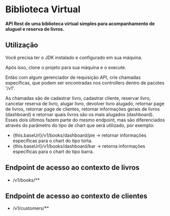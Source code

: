 # Biblioteca Virtual

**API Rest de uma biblioteca virtual simples para acompanhamento de aluguel e reserva de livros.**

## Utilização

Você precisa ter o JDK instalado e configurado em sua máquina.

Após isso, clone o projeto para sua máquina e o execute.

Então com algum gerenciador de requisição API, crie chamadas específicas, 
que podem ser encontradas nos controllers dentro de pacotes '/v1'.

As chamadas são de cadastrar livro, cadastrar cliente, reservar livro, cancelar reserva de livro, 
alugar livro, devolver livro alugado, retornar page de livros, retornar page de clientes, retornar 
informações gerais de livros (dashboard) e retornar quais livros são os mais alugados (dashboard). 
Esses dois últimos fazem parte do mesmo endpoint, mas são diferenciados através do parâmetro do tipo 
de chart que será utilizado, por exemplo:

* {this.baseUrl}/v1/books/dashboard/pie -> retornar informações específicas para o chart do tipo torta.
* {this.baseUrl}/v1/books/dashboard/bar -> retorna informações específicas para o chart do tipo barra. 

## Endpoint de acesso ao contexto de livros

* /v1/books/**

## Endpoint de acesso ao contexto de clientes

* /v1/customers/**



